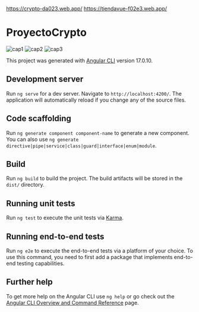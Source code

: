 https://crypto-da023.web.app/
https://tiendavue-f02e3.web.app/

# ProyectoCrypto
![cap1](https://github.com/adrianalonsoo/ProyectoCypto/assets/79534469/9e43835f-b77e-4afd-83b7-7fa58bd2414f)
![cap2](https://github.com/adrianalonsoo/ProyectoCypto/assets/79534469/81cf0793-42b2-4c54-8a2c-e4bbb478cbac)
![cap3](https://github.com/adrianalonsoo/ProyectoCypto/assets/79534469/b09709a7-f5bc-4255-9e9a-d1f1a1afc775)

This project was generated with [Angular CLI](https://github.com/angular/angular-cli) version 17.0.10.

## Development server

Run `ng serve` for a dev server. Navigate to `http://localhost:4200/`. The application will automatically reload if you change any of the source files.

## Code scaffolding

Run `ng generate component component-name` to generate a new component. You can also use `ng generate directive|pipe|service|class|guard|interface|enum|module`.

## Build

Run `ng build` to build the project. The build artifacts will be stored in the `dist/` directory.

## Running unit tests

Run `ng test` to execute the unit tests via [Karma](https://karma-runner.github.io).

## Running end-to-end tests

Run `ng e2e` to execute the end-to-end tests via a platform of your choice. To use this command, you need to first add a package that implements end-to-end testing capabilities.

## Further help

To get more help on the Angular CLI use `ng help` or go check out the [Angular CLI Overview and Command Reference](https://angular.io/cli) page.
